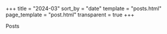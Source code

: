 +++
title = "2024-03"
sort_by = "date"
template = "posts.html"
page_template = "post.html"
transparent = true
+++

Posts
